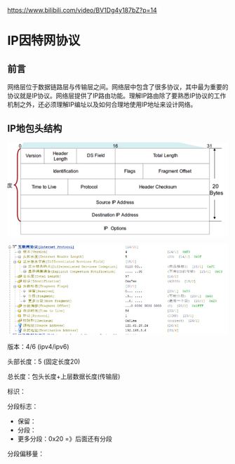  https://www.bilibili.com/video/BV1Dg4y187bZ?p=14 

# IP因特网协议

## 前言

网络层位于数据链路层与传输层之间。网络层中包含了很多协议，其中最为重要的协议就是IP协议。网络层提供了IP路由功能。理解IP路由除了要熟悉IP协议的工作机制之外，还必须理解IP编址以及如何合理地使用IP地址来设计网络。

## IP地包头结构

![1595508511926](IP.assets/1595508511926.png)

![1595508323654](IP.assets/1595508323654.png)

版本：4/6	(ipv4/ipv6)

头部长度：5	(固定长度20)

总长度：包头长度+上层数据长度(传输层)

标识：

分段标志：

* 保留：
* 分段：
* 更多分段：0x20 =》后面还有分段

分段偏移量：